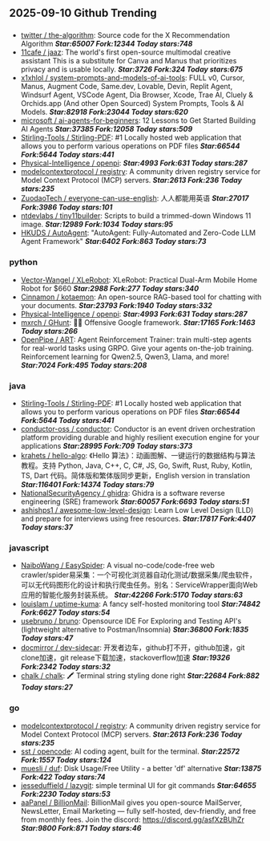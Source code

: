 ## 2025-09-10 Github Trending

### 
* [twitter / the-algorithm](https://github.com/twitter/the-algorithm): Source code for the X Recommendation Algorithm ***Star:65007 Fork:12344 Today stars:748***
* [11cafe / jaaz](https://github.com/11cafe/jaaz): The world's first open-source multimodal creative assistant This is a substitute for Canva and Manus that prioritizes privacy and is usable locally. ***Star:3726 Fork:324 Today stars:675***
* [x1xhlol / system-prompts-and-models-of-ai-tools](https://github.com/x1xhlol/system-prompts-and-models-of-ai-tools): FULL v0, Cursor, Manus, Augment Code, Same.dev, Lovable, Devin, Replit Agent, Windsurf Agent, VSCode Agent, Dia Browser, Xcode, Trae AI, Cluely & Orchids.app (And other Open Sourced) System Prompts, Tools & AI Models. ***Star:82918 Fork:23044 Today stars:620***
* [microsoft / ai-agents-for-beginners](https://github.com/microsoft/ai-agents-for-beginners): 12 Lessons to Get Started Building AI Agents ***Star:37385 Fork:12058 Today stars:509***
* [Stirling-Tools / Stirling-PDF](https://github.com/Stirling-Tools/Stirling-PDF): #1 Locally hosted web application that allows you to perform various operations on PDF files ***Star:66544 Fork:5644 Today stars:441***
* [Physical-Intelligence / openpi](https://github.com/Physical-Intelligence/openpi):  ***Star:4993 Fork:631 Today stars:287***
* [modelcontextprotocol / registry](https://github.com/modelcontextprotocol/registry): A community driven registry service for Model Context Protocol (MCP) servers. ***Star:2613 Fork:236 Today stars:235***
* [ZuodaoTech / everyone-can-use-english](https://github.com/ZuodaoTech/everyone-can-use-english): 人人都能用英语 ***Star:27017 Fork:3986 Today stars:101***
* [ntdevlabs / tiny11builder](https://github.com/ntdevlabs/tiny11builder): Scripts to build a trimmed-down Windows 11 image. ***Star:12989 Fork:1034 Today stars:95***
* [HKUDS / AutoAgent](https://github.com/HKUDS/AutoAgent): "AutoAgent: Fully-Automated and Zero-Code LLM Agent Framework" ***Star:6402 Fork:863 Today stars:73***

### python
* [Vector-Wangel / XLeRobot](https://github.com/Vector-Wangel/XLeRobot): XLeRobot: Practical Dual-Arm Mobile Home Robot for $660 ***Star:2988 Fork:277 Today stars:340***
* [Cinnamon / kotaemon](https://github.com/Cinnamon/kotaemon): An open-source RAG-based tool for chatting with your documents. ***Star:23793 Fork:1940 Today stars:332***
* [Physical-Intelligence / openpi](https://github.com/Physical-Intelligence/openpi):  ***Star:4993 Fork:631 Today stars:287***
* [mxrch / GHunt](https://github.com/mxrch/GHunt): 🕵️‍♂️ Offensive Google framework. ***Star:17165 Fork:1463 Today stars:266***
* [OpenPipe / ART](https://github.com/OpenPipe/ART): Agent Reinforcement Trainer: train multi-step agents for real-world tasks using GRPO. Give your agents on-the-job training. Reinforcement learning for Qwen2.5, Qwen3, Llama, and more! ***Star:7024 Fork:495 Today stars:208***

### java
* [Stirling-Tools / Stirling-PDF](https://github.com/Stirling-Tools/Stirling-PDF): #1 Locally hosted web application that allows you to perform various operations on PDF files ***Star:66544 Fork:5644 Today stars:441***
* [conductor-oss / conductor](https://github.com/conductor-oss/conductor): Conductor is an event driven orchestration platform providing durable and highly resilient execution engine for your applications ***Star:28995 Fork:709 Today stars:373***
* [krahets / hello-algo](https://github.com/krahets/hello-algo): 《Hello 算法》：动画图解、一键运行的数据结构与算法教程。支持 Python, Java, C++, C, C#, JS, Go, Swift, Rust, Ruby, Kotlin, TS, Dart 代码。简体版和繁体版同步更新，English version in translation ***Star:116401 Fork:14374 Today stars:79***
* [NationalSecurityAgency / ghidra](https://github.com/NationalSecurityAgency/ghidra): Ghidra is a software reverse engineering (SRE) framework ***Star:60057 Fork:6693 Today stars:51***
* [ashishps1 / awesome-low-level-design](https://github.com/ashishps1/awesome-low-level-design): Learn Low Level Design (LLD) and prepare for interviews using free resources. ***Star:17817 Fork:4407 Today stars:37***

### javascript
* [NaiboWang / EasySpider](https://github.com/NaiboWang/EasySpider): A visual no-code/code-free web crawler/spider易采集：一个可视化浏览器自动化测试/数据采集/爬虫软件，可以无代码图形化的设计和执行爬虫任务。别名：ServiceWrapper面向Web应用的智能化服务封装系统。 ***Star:42266 Fork:5170 Today stars:63***
* [louislam / uptime-kuma](https://github.com/louislam/uptime-kuma): A fancy self-hosted monitoring tool ***Star:74842 Fork:6627 Today stars:54***
* [usebruno / bruno](https://github.com/usebruno/bruno): Opensource IDE For Exploring and Testing API's (lightweight alternative to Postman/Insomnia) ***Star:36800 Fork:1835 Today stars:47***
* [docmirror / dev-sidecar](https://github.com/docmirror/dev-sidecar): 开发者边车，github打不开，github加速，git clone加速，git release下载加速，stackoverflow加速 ***Star:19326 Fork:2342 Today stars:32***
* [chalk / chalk](https://github.com/chalk/chalk): 🖍 Terminal string styling done right ***Star:22684 Fork:882 Today stars:27***

### go
* [modelcontextprotocol / registry](https://github.com/modelcontextprotocol/registry): A community driven registry service for Model Context Protocol (MCP) servers. ***Star:2613 Fork:236 Today stars:235***
* [sst / opencode](https://github.com/sst/opencode): AI coding agent, built for the terminal. ***Star:22572 Fork:1557 Today stars:124***
* [muesli / duf](https://github.com/muesli/duf): Disk Usage/Free Utility - a better 'df' alternative ***Star:13875 Fork:422 Today stars:74***
* [jesseduffield / lazygit](https://github.com/jesseduffield/lazygit): simple terminal UI for git commands ***Star:64655 Fork:2230 Today stars:53***
* [aaPanel / BillionMail](https://github.com/aaPanel/BillionMail): BillionMail gives you open-source MailServer, NewsLetter, Email Marketing — fully self-hosted, dev-friendly, and free from monthly fees. Join the discord: https://discord.gg/asfXzBUhZr ***Star:9800 Fork:871 Today stars:46***
